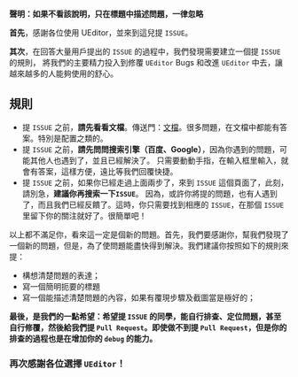 **聲明：如果不看該說明，只在標題中描述問題，一律忽略**

**首先**，感謝各位使用 UEditor，並來到這兒提 `ISSUE`。

**其次**，在回答大量用戶提出的 `ISSUE` 的過程中，我們發現需要建立一個提 `ISSUE` 的規則，
將我們的主要精力投入到修覆 `UEditor` Bugs 和改進 `UEditor` 中去，讓越來越多的人能夠使用的舒心。

## 規則

* 提 `ISSUE` 之前，**請先看看文檔**。傳送門：[文檔](http://fex.baidu.com/ueditor/)。很多問題，在文檔中都能有答案。特別是配置之類的。
* 提 `ISSUE` 之前，**請先問問搜索引擎（百度、Google）**，因為你遇到的問題，可能其他人也遇到了，並且已經解決了。
只需要動動手指，在輸入框里輸入，就會有答案，這樣方便，遠比等我們回覆快捷。
* 提 `ISSUE` 之前，如果你已經走過上面兩步了，來到 `ISSUE` 這個頁面了，此刻，請別急，**建議你再搜索一下`ISSUE`**。
因為，或許你將提的問題，也有人遇到了，而且我們已經反饋了。這時，你只需要找到相應的 `ISSUE`，在那個 `ISSUE` 里留下你的關注就好了。很簡單吧！

以上都不滿足你，看來這一定是個新的問題。首先，我們要感謝你，幫我們發現了一個新的問題，但是，為了使問題能盡快得到解決。我們建議你按照如下的規則來提：

* 構想清楚問題的表達；
* 寫一個簡明扼要的標題
* 寫一個能描述清楚問題的內容，如果有覆現步驟及截圖當是極好的；

**最後，是我們的一點希望：希望提 `ISSUE` 的同學，能自行排查、定位問題，甚至自行修覆，然後給我們提 `Pull Request`。即使做不到提 `Pull Request`，但是你的排查的過程也是在增加你的 `debug` 的能力。**

### 再次感謝各位選擇 `UEditor`！
